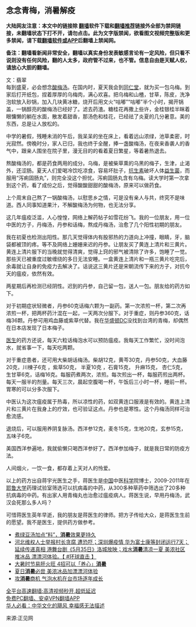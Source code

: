  <!-- 面包屑导航 --> <h2>念念青梅，消暑解疫</h2> <p class="notice"><b>大陆网友注意：本文中的链接除 <a href="https://github.com/bannedbook/fanqiang" >翻墙</a>软件下载和<a href="https://github.com/killgcd/justmysocks/blob/master/README.md">翻墙推荐</a>链接外全部为禁网链接，未翻墙状态下打不开，请勿点击。此为文字版禁闻，欲看图文视频完整版和更多禁闻，请下载<a href="https://github.com/bannedbook/fanqiang">翻墙软件或APP</a>后翻墙上禁闻网。</p><p>备注：翻墙看新闻非常安全，翻墙以真实身份发表敏感言论有一定风险，但只看不说则没有任何风险，翻的人太多，政府管不过来，也不管。信息自由是天赋人权，请放心大胆的翻墙。</b></p>  <div class="entry"> <p></p> <p>文：翡翠<br /> 每到盛夏，必会想念<a href="https://www.bannedbook.org/bnews/tag/%e9%85%b8%e6%a2%85%e6%b1%a4/" class="st_tag internal_tag" rel="tag" title="标签 酸梅汤 下的日志">酸梅汤</a>。在国内时，夏天我会到<a href="https://www.bannedbook.org/bnews/tag/%e5%90%8c%e4%bb%81%e5%a0%82/" class="st_tag internal_tag" rel="tag" title="标签 同仁堂 下的日志">同仁堂</a>，就为买一包乌梅。到家后打开纸包，捏着厚厚的乌梅肉，满心欢喜。把乌梅和山楂，甘草，陈皮，洗净泡软放入砂锅，加入几块黄冰糖，烧开后用文火“咕嘟”“咕嘟”半个小时，揭开锅盖，一锅醇亮的酸梅汤已经好了。滤去药渣。糖桂花再撒上些许，金桂银桂半眯着眼慵懒的躺在水面，散发着甜香，那汤色和桂花，已经祛了炎夏的几分暑意。美的东西，总是让人放松的。</p> <p>中学的暑假，残睡未消的午后，我呆呆的坐在床上，看着远山浓绿，池草柔密，时光寂然。傍晚时分，家人已归，我也终于全醒，捧一盏酸梅汤，在夜来香袭人的香气中，跟亲人围坐在院子里，漫无目的的看着夏日繁星，等着暑热退去。</p> <p>熬酸梅汤的，都是药食两用的成分。乌梅，是被柴草熏的乌黑的梅子，生津，止渴外，还涩肠。夏天人们爱喝冷饮吃凉食，容易坏肚子，<a href="https://www.bannedbook.org/bnews/tag/%e6%8a%97%e7%94%9f%e7%b4%a0/" class="st_tag internal_tag" rel="tag" title="标签 抗生素 下的日志">抗生素</a>破坏人体<a href="https://www.bannedbook.org/bnews/tag/%E7%9B%8A%E7%94%9F%E8%8F%8C/" class="st_tag internal_tag" rel="tag" title="标签 益生菌 下的日志">益生菌</a>，而服用“泻痢固肠丸”，则完全没这个担忧。泻痢固肠丸含有乌梅。读大学时第一次拿到这个药，看了成份之后，觉得酸酸甜甜的酸梅汤，原来可以做药食。</p>  <p>上个周末自己熬了一锅酸梅汤，以慰思乡之情，可是没有亲人与共，终究不是味道。西人同事知道果汁，不解酸梅汤为何物，也无法分享。</p> <p>这几年瘟疫泛滥，人心惶惶，网络上解药帖子如雪花纷飞。我的一位朋友，用一位中医的方子，丹梅汤，丹参和话梅，熬成丹梅汤，治愈了几个阳性初期的朋友。</p> <p>我在初夏也检测出阳性。那几天觉得体内有股邪热的力道向上冲撞，眼睛，牙，脑袋都被顶的疼。等不及网络上姗姗来迟的丹参。让朋友买了黄连上清片和三黄片。黄连上清片服下的当晚就觉得清爽，觉得上窍的邪气被清除了许多，饱睡了一觉。那些天已被重度过敏缠绕的多日无法安睡。一盒黄连上清片和一瓶三黄片吃完后，余毒就让自身的免疫力去解决了。话说这三黄片还是宋朝流传下来的方子，对抗今天的瘟疫，依然有效。</p> <p>两星期后再检测已经阴性。迟到的丹参，自己留一包，送人一包。朋友给的药方如下。</p>  <p>对于初期症状轻微者，丹参60克话梅六颗为一副药。第一次浓煎一杯，第二次再浓煎一杯，把两杯药汁混在一起，一天两次分服下。对于重症，则丹参360克，话梅36颗。丹参可用鸡血藤或紫草代替。我在<a href="https://www.bannedbook.org/bnews/tag/%E5%8D%8E%E7%9B%9B%E9%A1%BFDC/" class="st_tag internal_tag" rel="tag" title="标签 华盛顿DC 下的日志">华盛顿DC</a>没找到台湾的青梅，却偶然在日本店发现了日本梅子。</p> <p><a href="https://www.bannedbook.org/bnews/tag/%e5%8c%bb%e7%94%9f/" class="st_tag internal_tag" rel="tag" title="标签 医生 下的日志">医生</a>的药方还说，每天六粒话梅泡水可以预防瘟疫。我每天工作繁忙，没时间泡水，就省事一下，每天吃两颗。</p> <p>对于重症患者，还可用大柴胡话梅汤。柴胡12克，黄芩30克，丹参50克，大血藤20克，川楝子6克 ，紫草50克， 半夏10克 ，石膏15克， 升麻15克， 杏仁5克，生甘草6克，话梅16克。每服药煮两次，浓煎。每次煎出一杯，每服药煎出两杯。每天一服半的剂量。每天三次，晨起空腹喝一杯，午饭后三小时一杯，睡前一杯。胃寒的可以分多次服下。</p> <p>中医认为这次瘟疫属于热毒，所以凉性的药，如双黄连口服液是有效的。黄连上清片和三黄片在我身上的疗效，也可验证这点。丹参也是寒性。这个丹梅汤同样可治愈流感。</p>  <p>退烧后，可以服用养阴复脉汤。西洋参12克，麦冬15克，生地20克，玄参15克，五味子6克。</p> <p>美国西洋参遍地，我就偷懒只喝西洋参好了。西洋参加梅子，就是我日常的防疫方法。</p> <p>人间烟火，一饮一食，都存着上天对人的怜爱。</p> <p>以上的药方出自蒋宇光医生之手，蒋医生是<span class='wp_keywordlink_affiliate'><a href="https://www.bannedbook.org/" title="中国" target="_blank">中国</a></span>中医<span class='wp_keywordlink'><a href="https://www.bannedbook.org/forum11/topic309.html" title="禁片：“科学”的棍子" target="_blank">科学</a></span>院博士，2009-2011年在<a href="https://www.bannedbook.org/bnews/tag/%e8%80%b6%e9%b2%81%e5%a4%a7%e5%ad%a6/" class="st_tag internal_tag" rel="tag" title="标签 耶鲁大学 下的日志">耶鲁大学</a>药理试验室筛选可以抗病毒的中药，从300多种草药中筛选出了20多种抗病毒的中药。有出家人用青梅丸也治愈过瘟疫病人。蒋医生说，早用丹梅汤，武汉会死那么多人吗？</p>  <p>可惜蒋医生英年早逝，我的朋友是蒋医生的律师。把方子传给大众，是蒋医生生前的愿望。我不是医生，提供药方做参考。</p> <div id="taboola-mid-1"></div>  <ul class='op-related-articles' title='相关阅读'> <li><a href='https://www.bannedbook.org/bnews/lifebaike/20220727/1763469.html' target='_blank'>煮绿豆汤加点“料”，<b>消暑</b>效果更持久</a></li> <li><a href='https://www.bannedbook.org/bnews/bannedvideo/20220726/1763319.html' target='_blank'>河北维权人士举报村长贪腐 遭恐吓；深圳爆疫情 华为富士康等封闭运行7天；延续传递真相 港舞台剧《5月35日》洛城放映；戏水<b>消暑</b>清凉一夏 美浓社区推冰品 漂漂河体验。【 #环球直击 】</a></li> <li><a href='https://www.bannedbook.org/bnews/comments/20220726/1763295.html' target='_blank'>大暑时节易肝火旺 4招可以「养心」<b>消暑</b></a></li> <li><a href='https://www.bannedbook.org/bnews/taiwannews/20220726/1763195.html' target='_blank'>夏日<b>消暑</b>必尝 美浓冰品加漂漂河体验</a></li> <li><a href='https://www.bannedbook.org/bnews/taiwannews/20220723/1762009.html' target='_blank'>攻<b>消暑</b>商机 气泡水机在台市场逐年成长</a></li> </ul> <p class="texttj"> <a href="https://github.com/bannedbook/fanqiang/wiki/V2ray%E6%9C%BA%E5%9C%BA" target="_blank">全平台高速翻墙:高清视频秒开,超低延迟</a><br/> <a href="https://github.com/bannedbook/fanqiang/wiki/%E7%A6%81%E9%97%BB%E7%BD%91%E5%AE%89%E5%8D%93%E7%BF%BB%E5%A2%99%E6%96%B0%E9%97%BBAPP" target="_blank">免费PC翻墙、安卓VPN翻墙APP</a><br/> <a href="https://www.bannedbook.org/bnews/comments/20220220/1694796.html" target="_blank">华人必看：中华文化的飓风 幸福感无法描述</a> </p><p>来源:正见网</p><a name='sharetosocial'></a>  <div style="margin-bottom:5px;padding-bottom:5px;clear:both"> <div id="archive-pix-1" class="banner-ads"> <!-- AuctionX Display platform tag START --> <div id="27602x728x90x621x_ADSLOT1" clicktrack="%%CLICK_URL_ESC%%"></div>  <!-- AuctionX Display platform tag END --> </div> <div id="archive-pix-2" class="banner-ads"> <!-- AuctionX Display platform tag START --> <div id="27556x300x250x621x_ADSLOT1" clicktrack="%%CLICK_URL_ESC%%" style="margin:0 auto;text-align:center"></div>  <!-- AuctionX Display platform tag END --> </div> </div>  <div id="archive-pix-1" class="banner-ads"> <!-- AuctionX Display platform tag START --> <div id="27603x728x90x621x_ADSLOT1" clicktrack="%%CLICK_URL_ESC%%"></div>  <!-- AuctionX Display platform tag END --> </div> </div><!--END ENTRY--> 